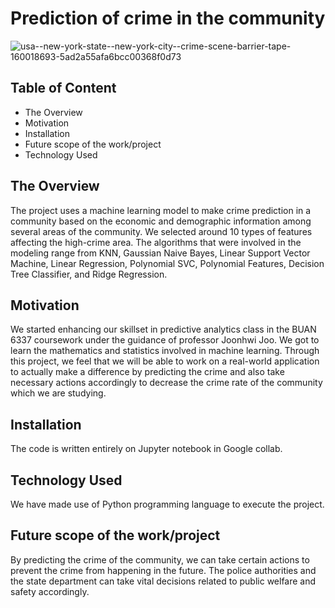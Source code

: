 # Prediction of crime in the community
![usa--new-york-state--new-york-city--crime-scene-barrier-tape-160018693-5ad2a55afa6bcc00368f0d73](https://user-images.githubusercontent.com/63087265/230983506-95bb9286-58bb-444d-8384-9fc186e9cd44.jpg)

## Table of Content
* The Overview 
* Motivation
* Installation
* Future scope of the work/project
* Technology Used

## The Overview
The project uses a machine learning model to make crime prediction in a community based on the economic and demographic information among several areas of the community. We selected around 10 types of features affecting the high-crime area. The algorithms that were involved in the modeling range from KNN, Gaussian Naive Bayes, Linear Support Vector Machine, Linear Regression, Polynomial SVC, Polynomial Features, Decision Tree Classifier, and Ridge Regression. 

## Motivation
We started enhancing our skillset in predictive analytics class in the BUAN 6337 coursework under the guidance of professor Joonhwi Joo. We got to learn the mathematics and statistics involved in machine learning. Through this project, we feel that we will be able to work on a real-world application to actually make a difference by predicting the crime and also take necessary actions accordingly to decrease the crime rate of the community which we are studying. 

## Installation 
The code is written entirely on Jupyter notebook in Google collab.

## Technology Used
We have made use of Python programming language to execute the project.

## Future scope of the work/project
By predicting the crime of the community, we can take certain actions to prevent the crime from happening in the future. The police authorities and the state department can take vital decisions related to public welfare and safety accordingly.
